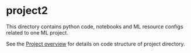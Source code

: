 # project2

This directory contains python code, notebooks and ML resource configs related to one ML project.

See the [Project overview](../docs/project-overview.md) for details on code structure of project directory.